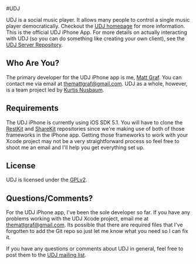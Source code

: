 #UDJ

UDJ is a social music player. It allows many people to control
a single music player democratically. Checkout the
[UDJ homepage][home] for more information. This is the official
UDJ iPhone App. For more details on actually interacting with
UDJ (so you can do something like creating your own client), see the [UDJ Server Repository][server].

## Who Are You?

The primary developer for the UDJ iPhone app is me, [Matt Graf][mg]. You can contact me via email at themattgraf@gmail.com.
UDJ as a whole, however, is a team project led by [Kurtis Nusbaum][kln].

## Requirements
The UDJ iPhone is currently using iOS SDK 5.1. You will have to clone the [RestKit][rk] and [ShareKit][shk] repositories since we're making use of both of those frameworks in the iPhone app. Getting those frameworks to work with your Xcode project may not be a very straightforward process so feel free to shoot me an email and I'll help you get everything set up.

## License
UDJ is licensed under the [GPLv2][gpl].

## Questions/Comments?

For the UDJ iPhone app, I've been the sole developer so far. If you have any problems working with the UDJ Xcode project, email me at themattgraf@gmail.com. Its possible that there are required files that I've forgotten to add the Git repo so just let me know what you need so I can fix it.

If you have any questions or comments about UDJ in general, feel free to post them to
the [UDJ mailing list][mailing].

[home]:https://www.udjplayer.com
[server]:https://github.com/klnusbaum/UDJ
[kln]:https://github.com/klnusbaum/
[gpl]:https://github.com/klnusbaum/UDJ-Android-Client/blob/master/LICENSE
[mailing]:mailto:udjdev@bazaarsolutions.com
[mg]:https://github.com/yourmattg/
[rk]:https://github.com/RestKit/RestKit
[shk]:https://github.com/ShareKit/ShareKit
